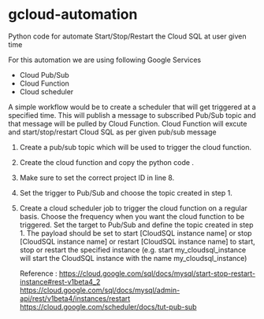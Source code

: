 # gcloud-automation

Python code for automate Start/Stop/Restart the Cloud SQL at user given time

For this automation we are using following Google Services 
   - Cloud Pub/Sub
   - Cloud Function
   - Cloud scheduler

   A simple workflow would be to create a scheduler that will get triggered at a specified time. This will publish a message to subscribed Pub/Sub topic and that message will be pulled by Cloud Function. Cloud Function will excute and start/stop/restart Cloud SQL as per given pub/sub message

1. Create a pub/sub topic which will be used to trigger the cloud function.
2. Create the cloud function and copy the python code .
3. Make sure to set the correct project ID in line 8.
4. Set the trigger to Pub/Sub and choose the topic created in step 1.
5. Create a cloud scheduler job to trigger the cloud function on a regular basis.
   Choose the frequency when you want the cloud function to be triggered.
   Set the target to Pub/Sub and define the topic created in step 1.
   The payload should be set to start [CloudSQL instance name] or stop [CloudSQL instance name] or restart [CloudSQL instance name] to start, stop or restart the specified instance (e.g. start my_cloudsql_instance will start the CloudSQL instance with the name my_cloudsql_instance)


   Reference : https://cloud.google.com/sql/docs/mysql/start-stop-restart-instance#rest-v1beta4_2
               https://cloud.google.com/sql/docs/mysql/admin-api/rest/v1beta4/instances/restart
               https://cloud.google.com/scheduler/docs/tut-pub-sub